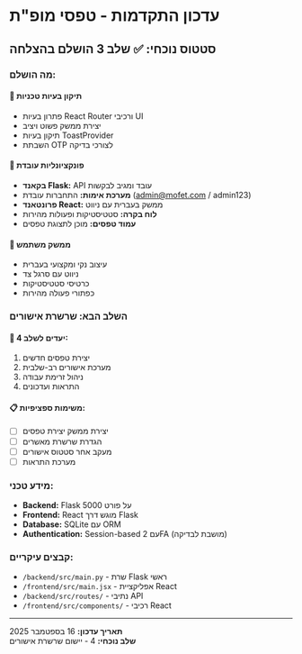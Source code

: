 # עדכון התקדמות - טפסי מופ"ת

## סטטוס נוכחי: ✅ שלב 3 הושלם בהצלחה

### מה הושלם:

#### 🔧 תיקון בעיות טכניות
- פתרון בעיות React Router ורכיבי UI
- יצירת ממשק פשוט ויציב
- תיקון בעיות ToastProvider
- השבתת OTP לצורכי בדיקה

#### 🚀 פונקציונליות עובדת
- **בקאנד Flask:** API עובד ומגיב לבקשות
- **מערכת אימות:** התחברות עובדת (admin@mofet.com / admin123)
- **פרונטאנד React:** ממשק בעברית עם ניווט
- **לוח בקרה:** סטטיסטיקות ופעולות מהירות
- **עמוד טפסים:** מוכן לתצוגת טפסים

#### 🎨 ממשק משתמש
- עיצוב נקי ומקצועי בעברית
- ניווט עם סרגל צד
- כרטיסי סטטיסטיקות
- כפתורי פעולה מהירות

### השלב הבא: שרשרת אישורים

#### 🎯 יעדים לשלב 4:
1. יצירת טפסים חדשים
2. מערכת אישורים רב-שלבית
3. ניהול זרימת עבודה
4. התראות ועדכונים

#### 📋 משימות ספציפיות:
- [ ] יצירת ממשק יצירת טפסים
- [ ] הגדרת שרשרת מאשרים
- [ ] מעקב אחר סטטוס אישורים
- [ ] מערכת התראות

### מידע טכני:
- **Backend:** Flask על פורט 5000
- **Frontend:** React מוגש דרך Flask
- **Database:** SQLite עם ORM
- **Authentication:** Session-based עם 2FA (מושבת לבדיקה)

### קבצים עיקריים:
- `/backend/src/main.py` - שרת Flask ראשי
- `/frontend/src/main.jsx` - אפליקציית React
- `/backend/src/routes/` - נתיבי API
- `/frontend/src/components/` - רכיבי React

---
**תאריך עדכון:** 16 בספטמבר 2025  
**שלב נוכחי:** 4 - יישום שרשרת אישורים


